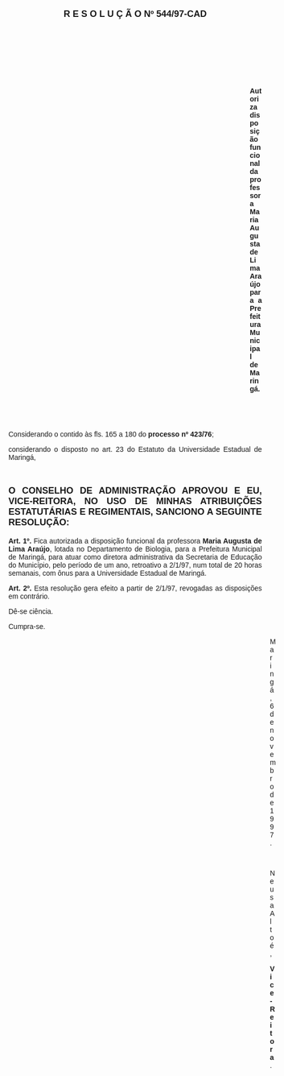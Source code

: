 <BODY>

<B><FONT FACE="Arial" SIZE=4><P ALIGN="CENTER">R E S O L U &Ccedil; &Atilde; O   Nº 544/97-CAD</P>
</B></FONT><FONT FACE="Arial">
<P>&nbsp;</P>
<P>&nbsp;</P>
<P>&nbsp;</P>
<P>&nbsp;</P><DIR>
<DIR>
<DIR>
<DIR>
<DIR>
<DIR>
<DIR>
<DIR>
<DIR>
<DIR>
<DIR>
<DIR>

<B><P ALIGN="JUSTIFY">Autoriza disposi&ccedil;&atilde;o funcional da professora Maria Augusta de Lima Ara&uacute;jo para a Prefeitura Municipal de Maring&aacute;.</P>
</B><P ALIGN="JUSTIFY"></P>
<P ALIGN="JUSTIFY">&nbsp;</P>
<P>&nbsp;</P></DIR>
</DIR>
</DIR>
</DIR>
</DIR>
</DIR>
</DIR>
</DIR>
</DIR>
</DIR>
</DIR>
</DIR>

<P ALIGN="JUSTIFY">&#9;Considerando o contido &agrave;s fls. 165 a 180 do<B> processo nº 423/76</B>;</P>
<P ALIGN="JUSTIFY">&#9;considerando o disposto no art. 23 do Estatuto da Universidade Estadual de Maring&aacute;,</P>
<P ALIGN="JUSTIFY"></P>
<P ALIGN="JUSTIFY">&nbsp;</P>
</FONT><B><FONT FACE="Arial" SIZE=4><P ALIGN="JUSTIFY">O CONSELHO DE ADMINISTRA&Ccedil;&Atilde;O APROVOU E EU, VICE-REITORA, NO USO DE MINHAS ATRIBUI&Ccedil;&Otilde;ES ESTATUT&Aacute;RIAS E REGIMENTAIS, SANCIONO A SEGUINTE RESOLU&Ccedil;&Atilde;O:</P>
</B></FONT><FONT FACE="Arial"><P ALIGN="JUSTIFY"></P>
<P ALIGN="JUSTIFY">&#9;<B>Art. 1º. </B>Fica autorizada a disposi&ccedil;&atilde;o funcional da professora <B>Maria Augusta de Lima Ara&uacute;jo</B>, lotada no Departamento de Biologia, para a Prefeitura Municipal de Maring&aacute;, para atuar como diretora administrativa da Secretaria de Educa&ccedil;&atilde;o do Munic&iacute;pio, pelo per&iacute;odo de um ano, retroativo a 2/1/97, num total de 20 horas semanais, com &ocirc;nus para a Universidade Estadual de Maring&aacute;.</P>
<P ALIGN="JUSTIFY">&#9;<B>Art. 2º.</B> Esta resolu&ccedil;&atilde;o gera efeito a partir de 2/1/97, revogadas as disposi&ccedil;&otilde;es em contr&aacute;rio.</P>
<P>&#9;D&ecirc;-se ci&ecirc;ncia.</P>
<P>&#9;Cumpra-se.</P>
<DIR>
<DIR>
<DIR>
<DIR>
<DIR>
<DIR>
<DIR>
<DIR>
<DIR>
<DIR>
<DIR>
<DIR>
<DIR>

<P>Maring&aacute;, 6 de novembro de 1997.</P>

<P>&nbsp;</P>
<P>Neusa Alto&eacute;,</P>
<B><P>Vice-Reitora</B>.</P></DIR>
</DIR>
</DIR>
</DIR>
</DIR>
</DIR>
</DIR>
</DIR>
</DIR>
</DIR>
</DIR>
</DIR>
</DIR>
</FONT></BODY>
